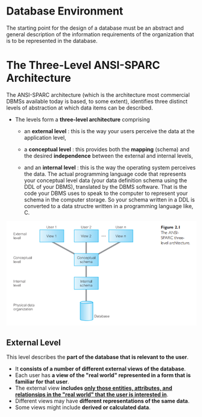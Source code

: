 # **Database Environment**
The starting point for the design of a database must be an abstract and general description of the information requirements of the organization that is to be represented in the database.

# The Three-Level ANSI-SPARC Architecture
The ANSI-SPARC architecture (which is the architecture most commercial DBMSs available today is based, to some extent), identifies three distinct levels of abstraction at which data items can be described.
- The levels form a **three-level architecture** comprising 
  - an **external level** : this is the way your users perceive the data at the application level,
  - a **conceptual level** : this provides both the **mapping** (schema) and the desired **independence** between the external and internal levels,

  - and an **internal level** : this is the way the operating system perceives the data. The actual programming language code that represents your conceptual level data (your data definition schema using the DDL of your DBMS), translated by the DBMS software. That is the code your DBMS uses to speak to the computer to represent your schema in the computer storage. So your schema written in a DDL is converted to a data structre written in a programming language like, C.

![Three level DB Architecture](./imgs/three-level-db-architecture.png)

## External Level
This level describes the **part of the database that is relevant to the user**.
- It **consists of a number of different external views of the database**. 
- Each user has **a view of the "real world" represented in a form that is familiar for that user**.
- The external view **includes <u>only those entities, attributes, and relationsips in the "real world" that the user is interested in</u>**.
- Different views may have **different representations of the same data**. 
- Some views might include **derived or calculated data**.

